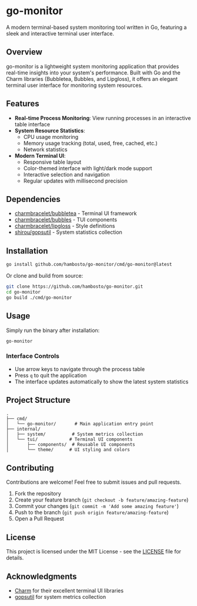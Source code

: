 # go-monitor

A modern terminal-based system monitoring tool written in Go, featuring a sleek and interactive terminal user interface.

## Overview

go-monitor is a lightweight system monitoring application that provides real-time insights into your system's performance. Built with Go and the Charm libraries (Bubbletea, Bubbles, and Lipgloss), it offers an elegant terminal user interface for monitoring system resources.

## Features

- **Real-time Process Monitoring**: View running processes in an interactive table interface
- **System Resource Statistics**:
  - CPU usage monitoring
  - Memory usage tracking (total, used, free, cached, etc.)
  - Network statistics
- **Modern Terminal UI**:
  - Responsive table layout
  - Color-themed interface with light/dark mode support
  - Interactive selection and navigation
  - Regular updates with millisecond precision

## Dependencies

- [charmbracelet/bubbletea](https://github.com/charmbracelet/bubbletea) - Terminal UI framework
- [charmbracelet/bubbles](https://github.com/charmbracelet/bubbles) - TUI components
- [charmbracelet/lipgloss](https://github.com/charmbracelet/lipgloss) - Style definitions
- [shirou/gopsutil](https://github.com/shirou/gopsutil) - System statistics collection

## Installation

```bash
go install github.com/hambosto/go-monitor/cmd/go-monitor@latest
```

Or clone and build from source:

```bash
git clone https://github.com/hambosto/go-monitor.git
cd go-monitor
go build ./cmd/go-monitor
```

## Usage

Simply run the binary after installation:

```bash
go-monitor
```

### Interface Controls

- Use arrow keys to navigate through the process table
- Press `q` to quit the application
- The interface updates automatically to show the latest system statistics

## Project Structure

```
.
├── cmd/
│   └── go-monitor/       # Main application entry point
├── internal/
│   ├── system/          # System metrics collection
│   └── tui/            # Terminal UI components
│       ├── components/  # Reusable UI components
│       └── theme/      # UI styling and colors
```

## Contributing

Contributions are welcome! Feel free to submit issues and pull requests.

1. Fork the repository
2. Create your feature branch (`git checkout -b feature/amazing-feature`)
3. Commit your changes (`git commit -m 'Add some amazing feature'`)
4. Push to the branch (`git push origin feature/amazing-feature`)
5. Open a Pull Request

## License

This project is licensed under the MIT License - see the [LICENSE](LICENSE) file for details.

## Acknowledgments

- [Charm](https://charm.sh/) for their excellent terminal UI libraries
- [gopsutil](https://github.com/shirou/gopsutil) for system metrics collection